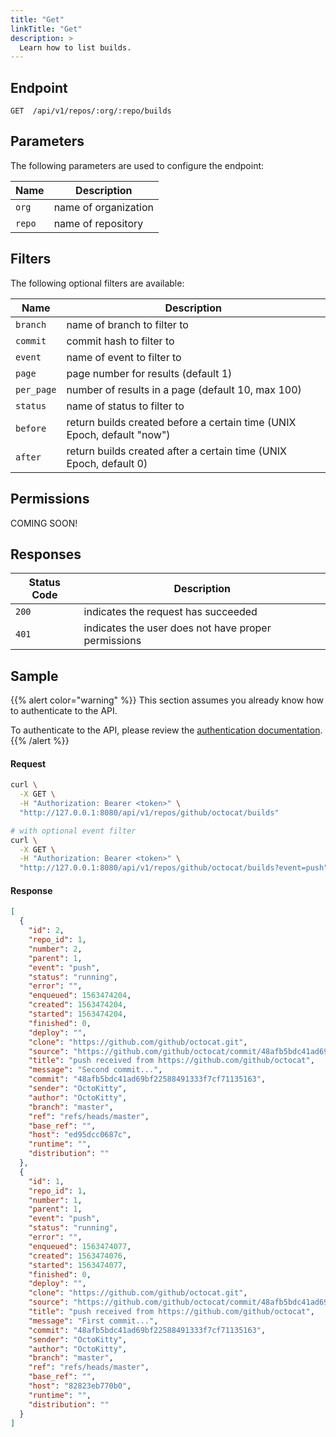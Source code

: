 ```yaml
---
title: "Get"
linkTitle: "Get"
description: >
  Learn how to list builds.
---
```


## Endpoint

```
GET  /api/v1/repos/:org/:repo/builds
```

## Parameters

The following parameters are used to configure the endpoint:

| Name   | Description          |
| ------ | -------------------- |
| `org`  | name of organization |
| `repo` | name of repository   |

## Filters

The following optional filters are available:

| Name       | Description                                                             | 
| --------   | ----------------------------------------------------------------------- |
| `branch`   | name of branch to filter to                                             |
| `commit`   | commit hash to filter to                                                |
| `event`    | name of event to filter to                                              |
| `page`     | page number for results (default 1)                                     |
| `per_page` | number of results in a page (default 10, max 100)                       |
| `status`   | name of status to filter to                                             |
| `before`   | return builds created before a certain time (UNIX Epoch, default "now") |
| `after`    | return builds created after a certain time (UNIX Epoch, default 0)      |

## Permissions

COMING SOON!

## Responses

| Status Code | Description                                         |
| ----------- | --------------------------------------------------- |
| `200`       | indicates the request has succeeded                 |
| `401`       | indicates the user does not have proper permissions |

## Sample

{{% alert color="warning" %}}
This section assumes you already know how to authenticate to the API.

To authenticate to the API, please review the [authentication documentation](/docs/reference/api/authentication/).
{{% /alert %}}

#### Request

```sh
curl \
  -X GET \
  -H "Authorization: Bearer <token>" \
  "http://127.0.0.1:8080/api/v1/repos/github/octocat/builds"
```

```sh
# with optional event filter
curl \
  -X GET \
  -H "Authorization: Bearer <token>" \
  "http://127.0.0.1:8080/api/v1/repos/github/octocat/builds?event=push"
```

#### Response

```json
[
  {
    "id": 2,
    "repo_id": 1,
    "number": 2,
    "parent": 1,
    "event": "push",
    "status": "running",
    "error": "",
    "enqueued": 1563474204,
    "created": 1563474204,
    "started": 1563474204,
    "finished": 0,
    "deploy": "",
    "clone": "https://github.com/github/octocat.git",
    "source": "https://github.com/github/octocat/commit/48afb5bdc41ad69bf22588491333f7cf71135163",
    "title": "push received from https://github.com/github/octocat",
    "message": "Second commit...",
    "commit": "48afb5bdc41ad69bf22588491333f7cf71135163",
    "sender": "OctoKitty",
    "author": "OctoKitty",
    "branch": "master",
    "ref": "refs/heads/master",
    "base_ref": "",
    "host": "ed95dcc0687c",
    "runtime": "",
    "distribution": ""
  },
  {
    "id": 1,
    "repo_id": 1,
    "number": 1,
    "parent": 1,
    "event": "push",
    "status": "running",
    "error": "",
    "enqueued": 1563474077,
    "created": 1563474076,
    "started": 1563474077,
    "finished": 0,
    "deploy": "",
    "clone": "https://github.com/github/octocat.git",
    "source": "https://github.com/github/octocat/commit/48afb5bdc41ad69bf22588491333f7cf71135163",
    "title": "push received from https://github.com/github/octocat",
    "message": "First commit...",
    "commit": "48afb5bdc41ad69bf22588491333f7cf71135163",
    "sender": "OctoKitty",
    "author": "OctoKitty",
    "branch": "master",
    "ref": "refs/heads/master",
    "base_ref": "",
    "host": "82823eb770b0",
    "runtime": "",
    "distribution": ""
  }
]
```
